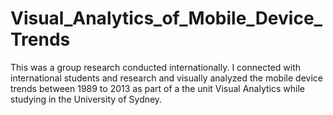 # Visual_Analytics_of_Mobile_Device_Trends
This was a group research conducted internationally. I connected with international students and research and visually analyzed the mobile device trends between 1989 to 2013 as part of a the unit Visual Analytics while studying in the University of Sydney.
